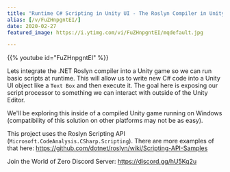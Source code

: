 ```yaml
---
title: "Runtime C# Scripting in Unity UI - The Roslyn Compiler in Unity"
alias: [/v/FuZHnpgntEI/]
date: 2020-02-27
featured_image: https://i.ytimg.com/vi/FuZHnpgntEI/mqdefault.jpg

---
```


{{% youtube id="FuZHnpgntEI" %}}

Lets integrate the .NET Roslyn compiler into a Unity game so we can run basic scripts at runtime. This will allow us to write new C# code into a Unity UI object like a `Text Box` and then execute it. The goal here is exposing our script processor to something we can interact with outside of the Unity Editor.

We'll be exploring this inside of a compiled Unity game running on Windows (compatibility of this solution on other platforms may not be as easy).

This project uses the Roslyn Scripting API (`Microsoft.CodeAnalysis.CSharp.Scripting`). There are more examples of that here: https://github.com/dotnet/roslyn/wiki/Scripting-API-Samples

Join the World of Zero Discord Server: https://discord.gg/hU5Kq2u